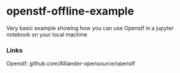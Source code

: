 # openstf-offline-example

Very basic example showing how you can use Openstf in a jupyter notebook on your local machine

### Links
Openstf: github.com/Alliander-opensource/openstf
